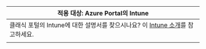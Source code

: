 |적용 대상: Azure Portal의 Intune |
|--|
|클래식 포털의 Intune에 대한 설명서를 찾으시나요? 이 [Intune 소개](/intune/introduction-intune?toc=/intune-classic/toc.json)를 참고하세요.|
| |
